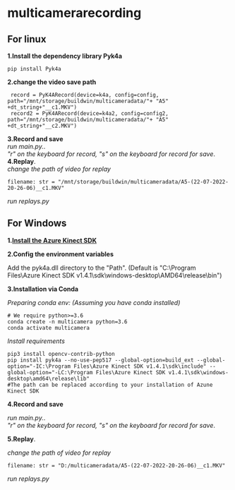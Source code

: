 # multicamerarecording
## For linux
**1.Install the dependency library Pyk4a**
```
pip install Pyk4a
```
**2.change the video save path**
```
 record = PyK4ARecord(device=k4a, config=config, path="/mnt/storage/buildwin/multicameradata/"+ "A5" +dt_string+"__c1.MKV")
 record2 = PyK4ARecord(device=k4a2, config=config2, path="/mnt/storage/buildwin/multicameradata/"+ "A5" +dt_string+"__c2.MKV")
```
**3.Record and save**   
*run main.py.*.   
*"r" on the keyboard for record, "s" on the keyboard for record for save*.   
**4.Replay**.  
*change the path of video for replay*
```
filename: str = "/mnt/storage/buildwin/multicameradata/A5-(22-07-2022-20-26-06)__c1.MKV"
```
*run replays.py*

## For Windows
**1.[Install the Azure Kinect SDK](https://github.com/microsoft/Azure-Kinect-Sensor-SDK/blob/develop/docs/usage.md)**

**2.Config the environment variables** 

Add the pyk4a.dll directory to the "Path". (Default is "C:\Program Files\Azure Kinect SDK v1.4.1\sdk\windows-desktop\AMD64\release\bin")

**3.Installation via Conda** 

*Preparing conda env: (Assuming you have conda installed)*
```
# We require python>=3.6
conda create -n multicamera python=3.6
conda activate multicamera
```
*Install requirements*
```
pip3 install opencv-contrib-python
pip install pyk4a --no-use-pep517 --global-option=build_ext --global-option="-IC:\Program Files\Azure Kinect SDK v1.4.1\sdk\include" --global-option="-LC:\Program Files\Azure Kinect SDK v1.4.1\sdk\windows-desktop\amd64\release\lib" 
#The path can be replaced according to your installation of Azune Kinect SDK
```

**4.Record and save**  

*run main.py.*.   
*"r" on the keyboard for record, "s" on the keyboard for record for save*.   

**5.Replay**.  

*change the path of video for replay*
```
filename: str = "D:/multicameradata/A5-(22-07-2022-20-26-06)__c1.MKV"
```
*run replays.py*
